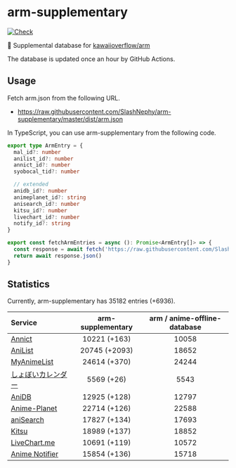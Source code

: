 # arm-supplementary

[![Check](https://github.com/SlashNephy/arm-supplementary/actions/workflows/check-node.yml/badge.svg)](https://github.com/SlashNephy/arm-supplementary/actions/workflows/check-node.yml)

💊 Supplemental database for [kawaiioverflow/arm](https://github.com/kawaiioverflow/arm)

The database is updated once an hour by GitHub Actions.

## Usage

Fetch arm.json from the following URL.

- https://raw.githubusercontent.com/SlashNephy/arm-supplementary/master/dist/arm.json

In TypeScript, you can use arm-supplementary from the following code.

```TypeScript
export type ArmEntry = {
  mal_id?: number
  anilist_id?: number
  annict_id?: number
  syobocal_tid?: number

  // extended
  anidb_id?: number
  animeplanet_id?: string
  anisearch_id?: number
  kitsu_id?: number
  livechart_id?: number
  notify_id?: string
}

export const fetchArmEntries = async (): Promise<ArmEntry[]> => {
  const response = await fetch('https://raw.githubusercontent.com/SlashNephy/arm-supplementary/master/dist/arm.json')
  return await response.json()
}
```

## Statistics

Currently, arm-supplementary has 35182 entries (+6936).

| Service                                     | arm-supplementary | arm / anime-offline-database |
| :------------------------------------------ | :---------------: | :--------------------------: |
| [Annict](https://annict.com)                |   10221 (+163)    |            10058             |
| [AniList](https://anilist.co)               |   20745 (+2093)   |            18652             |
| [MyAnimeList](https://myanimelist.net)      |   24614 (+370)    |            24244             |
| [しょぼいカレンダー](https://cal.syoboi.jp) |    5569 (+26)     |             5543             |
| [AniDB](https://anidb.net)                  |   12925 (+128)    |            12797             |
| [Anime-Planet](https://anime-planet.com)    |   22714 (+126)    |            22588             |
| [aniSearch](https://anisearch.com)          |   17827 (+134)    |            17693             |
| [Kitsu](https://kitsu.io)                   |   18989 (+137)    |            18852             |
| [LiveChart.me](https://livechart.me)        |   10691 (+119)    |            10572             |
| [Anime Notifier](https://notify.moe)        |   15854 (+136)    |            15718             |
